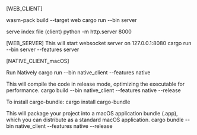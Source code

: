 [WEB_CLIENT]

wasm-pack build --target web
cargo run --bin server

serve index file (client)
python -m http.server 8000

[WEB_SERVER]
This will start websocket server on 127.0.0.1:8080
cargo run --bin server --features server

[NATIVE_CLIENT_macOS]

Run Natively
cargo run --bin native_client --features native

This will compile the code in release mode, optimizing the executable for performance.
cargo build --bin native_client --features native --release

To install cargo-bundle:
cargo install cargo-bundle

This will package your project into a macOS application bundle (.app), which you can distribute as a standard macOS application.
cargo bundle --bin native_client --features native --release
